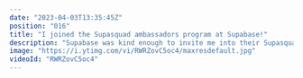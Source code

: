 ```yaml
---
date: "2023-04-03T13:35:45Z"
position: "016"
title: "I joined the Supasquad ambassadors program at Supabase!"
description: "Supabase was kind enough to invite me into their Supasquad ambassador program, and I'm super excited about it!\n\nFollow me here:\nWebsite: https://timbenniks.dev\nTwitter: https://twitter.com/timbenniks\nGithub: https://github.com/timbenniks"
image: "https://i.ytimg.com/vi/RWRZovC5oc4/maxresdefault.jpg"
videoId: "RWRZovC5oc4"
---
```


